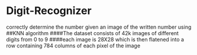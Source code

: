 # Digit-Recognizer
correctly determine the number given an image of the written number using 
##KNN algorithm
####The dataset consists of  42k images of different digits from 0 to 9
####each image is 28X28  which is then flatened into a row containing 784 columns of each pixel of the image
